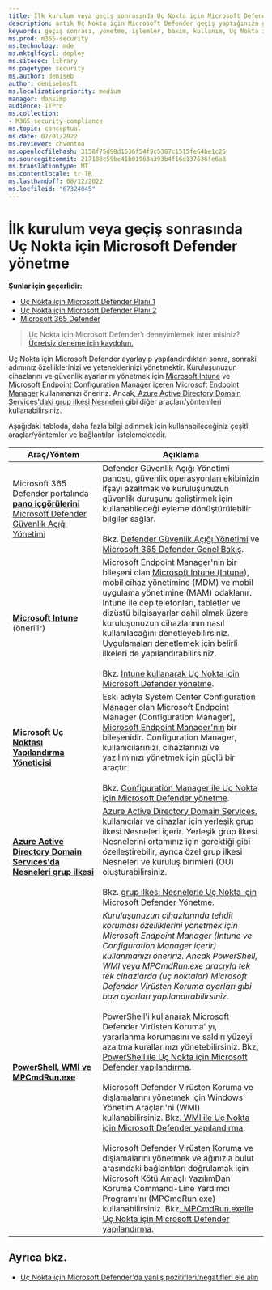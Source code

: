 ```yaml
---
title: İlk kurulum veya geçiş sonrasında Uç Nokta için Microsoft Defender yönetme
description: artık Uç Nokta için Microsoft Defender geçiş yaptığınıza göre, sonraki adımınız tehdit koruması özelliklerinizi yönetmektir
keywords: geçiş sonrası, yönetme, işlemler, bakım, kullanım, Uç Nokta için Microsoft Defender, edr
ms.prod: m365-security
ms.technology: mde
ms.mktglfcycl: deploy
ms.sitesec: library
ms.pagetype: security
ms.author: deniseb
author: denisebmsft
ms.localizationpriority: medium
manager: dansimp
audience: ITPro
ms.collection:
- M365-security-compliance
ms.topic: conceptual
ms.date: 07/01/2022
ms.reviewer: chventou
ms.openlocfilehash: 3158f75d98d1536f54f9c5387c1515fe64be1c25
ms.sourcegitcommit: 217108c59be41b01963a393b4f16d137636fe6a8
ms.translationtype: MT
ms.contentlocale: tr-TR
ms.lasthandoff: 08/12/2022
ms.locfileid: "67324045"
---
```

# <a name="manage-microsoft-defender-for-endpoint-after-initial-setup-or-migration"></a>İlk kurulum veya geçiş sonrasında Uç Nokta için Microsoft Defender yönetme

**Şunlar için geçerlidir:**
- [Uç Nokta için Microsoft Defender Planı 1](https://go.microsoft.com/fwlink/?linkid=2154037)
- [Uç Nokta için Microsoft Defender Planı 2](https://go.microsoft.com/fwlink/?linkid=2154037)
- [Microsoft 365 Defender](https://go.microsoft.com/fwlink/?linkid=2118804)

> Uç Nokta için Microsoft Defender'ı deneyimlemek ister misiniz? [Ücretsiz deneme için kaydolun.](https://signup.microsoft.com/create-account/signup?products=7f379fee-c4f9-4278-b0a1-e4c8c2fcdf7e&ru=https://aka.ms/MDEp2OpenTrial?ocid=docs-wdatp-exposedapis-abovefoldlink)

Uç Nokta için Microsoft Defender ayarlayıp yapılandırdıktan sonra, sonraki adımınız özelliklerinizi ve yeteneklerinizi yönetmektir. Kuruluşunuzun cihazlarını [](/mem/endpoint-manager-overview)ve güvenlik ayarlarını yönetmek için [Microsoft Intune](/mem/intune/fundamentals/what-is-intune) ve [Microsoft Endpoint Configuration Manager içeren Microsoft Endpoint Manager](/mem/configmgr/core/understand/introduction) kullanmanızı öneririz. Ancak[, Azure Active Directory Domain Services'daki grup ilkesi Nesneleri](/azure/active-directory-domain-services/manage-group-policy) gibi diğer araçları/yöntemleri kullanabilirsiniz.

Aşağıdaki tabloda, daha fazla bilgi edinmek için kullanabileceğiniz çeşitli araçlar/yöntemler ve bağlantılar listelemektedir.

|Araç/Yöntem|Açıklama|
|---|---|
|Microsoft 365 Defender portalında **[pano içgörülerini](/windows/security/threat-protection/microsoft-defender-atp/tvm-dashboard-insights)** [Microsoft Defender Güvenlik Açığı Yönetimi](https://security.microsoft.com/)|Defender Güvenlik Açığı Yönetimi panosu, güvenlik operasyonları ekibinizin ifşayı azaltmak ve kuruluşunuzun güvenlik duruşunu geliştirmek için kullanabileceği eyleme dönüştürülebilir bilgiler sağlar. <br/><br/> Bkz. [Defender Güvenlik Açığı Yönetimi](/microsoft-365/security/defender-endpoint/next-gen-threat-and-vuln-mgt) ve [Microsoft 365 Defender Genel Bakış](/microsoft-365/security/defender-endpoint/use).|
|**[Microsoft Intune](/mem/intune/fundamentals/what-is-intune)** (önerilir)|Microsoft Endpoint Manager'nin bir bileşeni olan [Microsoft Intune (Intune](/mem/endpoint-manager-overview)), mobil cihaz yönetimine (MDM) ve mobil uygulama yönetimine (MAM) odaklanır. Intune ile cep telefonları, tabletler ve dizüstü bilgisayarlar dahil olmak üzere kuruluşunuzun cihazlarının nasıl kullanılacağını denetleyebilirsiniz. Uygulamaları denetlemek için belirli ilkeleri de yapılandırabilirsiniz. <br/><br/> Bkz. [Intune kullanarak Uç Nokta için Microsoft Defender yönetme](manage-mde-post-migration-intune.md).|
|**[Microsoft Uç Noktası Yapılandırma Yöneticisi](/mem/configmgr/core/understand/introduction)**|Eski adıyla System Center Configuration Manager olan Microsoft Endpoint Manager (Configuration Manager), [Microsoft Endpoint Manager'nin](/mem/endpoint-manager-overview) bir bileşenidir. Configuration Manager, kullanıcılarınızı, cihazlarınızı ve yazılımınızı yönetmek için güçlü bir araçtır. <br/><br/> Bkz. [Configuration Manager ile Uç Nokta için Microsoft Defender yönetme](manage-mde-post-migration-configuration-manager.md).|
|**[Azure Active Directory Domain Services'da Nesneleri grup ilkesi](/azure/active-directory-domain-services/manage-group-policy)**|[Azure Active Directory Domain Services](/azure/active-directory-domain-services/overview), kullanıcılar ve cihazlar için yerleşik grup ilkesi Nesneleri içerir. Yerleşik grup ilkesi Nesnelerini ortamınız için gerektiği gibi özelleştirebilir, ayrıca özel grup ilkesi Nesneleri ve kuruluş birimleri (OU) oluşturabilirsiniz. <br/><br/> Bkz. [grup ilkesi Nesnelerle Uç Nokta için Microsoft Defender Yönetme](manage-mde-post-migration-group-policy-objects.md).|
|**[PowerShell, WMI ve MPCmdRun.exe](manage-mde-post-migration-other-tools.md)**|*Kuruluşunuzun cihazlarında tehdit koruması özelliklerini yönetmek için Microsoft Endpoint Manager (Intune ve Configuration Manager içerir) kullanmanızı öneririz. Ancak PowerShell, WMI veya MPCmdRun.exe aracıyla tek tek cihazlarda (uç noktalar) Microsoft Defender Virüsten Koruma ayarları gibi bazı ayarları yapılandırabilirsiniz.* <br/><br/> PowerShell'i kullanarak Microsoft Defender Virüsten Koruma' yı, yararlanma korumasını ve saldırı yüzeyi azaltma kurallarınızı yönetebilirsiniz. Bkz[. PowerShell ile Uç Nokta için Microsoft Defender yapılandırma](manage-mde-post-migration-other-tools.md#configure-microsoft-defender-for-endpoint-with-powershell). <br/><br/> Microsoft Defender Virüsten Koruma ve dışlamalarını yönetmek için Windows Yönetim Araçları'ni (WMI) kullanabilirsiniz. Bkz[. WMI ile Uç Nokta için Microsoft Defender yapılandırma](manage-mde-post-migration-other-tools.md#configure-microsoft-defender-for-endpoint-with-windows-management-instrumentation-wmi). <br/><br/> Microsoft Defender Virüsten Koruma ve dışlamalarını yönetmek ve ağınızla bulut arasındaki bağlantıları doğrulamak için Microsoft Kötü Amaçlı YazılımDan Koruma Command-Line Yardımcı Programı'nı (MPCmdRun.exe) kullanabilirsiniz. Bkz[. MPCmdRun.exeile Uç Nokta için Microsoft Defender yapılandırma](manage-mde-post-migration-other-tools.md#configure-microsoft-defender-for-endpoint-with-microsoft-malware-protection-command-line-utility-mpcmdrunexe).|


## <a name="see-also"></a>Ayrıca bkz.

- [Uç Nokta için Microsoft Defender'da yanlış pozitifleri/negatifleri ele alın](defender-endpoint-false-positives-negatives.md)
